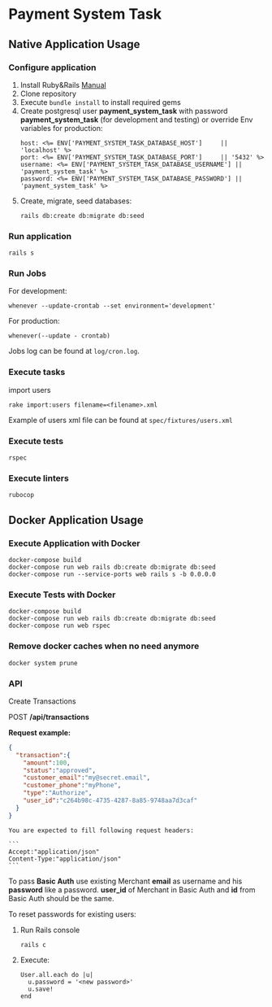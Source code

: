 # Payment System Task

## Native Application Usage

### Configure application
1. Install Ruby&Rails [Manual](https://gorails.com/setup/ubuntu/22.04)
2. Clone repository
3. Execute ``bundle install`` to install required gems
4. Create postgresql user **payment_system_task** with password **payment_system_task** (for development and testing) or override Env variables for production:
    ```
    host: <%= ENV['PAYMENT_SYSTEM_TASK_DATABASE_HOST']     || 'localhost' %>
    port: <%= ENV['PAYMENT_SYSTEM_TASK_DATABASE_PORT']     || '5432' %>
    username: <%= ENV['PAYMENT_SYSTEM_TASK_DATABASE_USERNAME'] || 'payment_system_task' %>
    password: <%= ENV['PAYMENT_SYSTEM_TASK_DATABASE_PASSWORD'] || 'payment_system_task' %>
    ```
5. Create, migrate, seed databases:
    ```
    rails db:create db:migrate db:seed
    ```

### Run application
```
rails s
```

### Run Jobs
For development:
```
whenever --update-crontab --set environment='development'
```

For production:
```
whenever(--update - crontab)
```

Jobs log can be found at ``log/cron.log``.

### Execute tasks

import users
```
rake import:users filename=<filename>.xml
```

Example of users xml file can be found at ``spec/fixtures/users.xml``

### Execute tests
```
rspec
```

### Execute linters
```
rubocop
```

## Docker Application Usage

### Execute Application with Docker
```
docker-compose build
docker-compose run web rails db:create db:migrate db:seed
docker-compose run --service-ports web rails s -b 0.0.0.0
```

### Execute Tests with Docker
```
docker-compose build
docker-compose run web rails db:create db:migrate db:seed
docker-compose run web rspec
```

### Remove docker caches when no need anymore
```
docker system prune
```

### API

Create Transactions

POST **/api/transactions**

**Request example:**

```json
{
  "transaction":{
    "amount":100,
    "status":"approved",
    "customer_email":"my@secret.email",
    "customer_phone":"myPhone",
    "type":"Authorize",
    "user_id":"c264b98c-4735-4287-8a85-9748aa7d3caf"
  }
}
```

    You are expected to fill following request headers:

    ```
    Accept:"application/json"
    Content-Type:"application/json"
    ```

   To pass **Basic Auth** use existing Merchant **email** as username and his **password** like a password.
   **user_id** of Merchant in Basic Auth and **id** from Basic Auth should be the same.

To reset passwords for existing users:
1. Run Rails console
    ```
    rails c
    ```
2. Execute:
    ```
    User.all.each do |u|
      u.password = '<new password>'
      u.save!
    end
    ```
